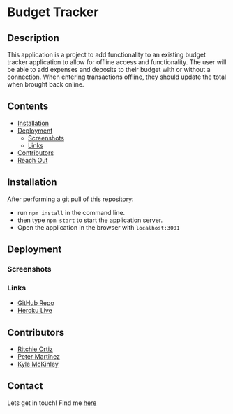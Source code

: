 # Budget Tracker
## Description
This application is a project to add functionality to an existing budget tracker application to allow for offline access and functionality. The user will be able to add expenses and deposits to their budget with or without a connection. When entering transactions offline, they should update the total when brought back online.

## Contents
- [Installation](#Installation)
- [Deployment](#Deployment)
    - [Screenshots](#Screenshots)
    - [Links](#Links)
- [Contributors](#Contributors)
- [Reach Out](#Contact)

## Installation
After performing a git pull of this repository:
- run `npm install` in the command line.
- then type `npm start` to start the application server.
- Open the application in the browser with `localhost:3001`

## Deployment
### Screenshots


### Links
- [GitHub Repo](https://github.com/xRitchie91/BudgetBuddyXIX)
- [Heroku Live]()

## Contributors
- [Ritchie Ortiz](https://www.GitHub.com/xRitchie91)
- [Peter Martinez](https//www.GitHub.com/Pmarti53)
- [Kyle McKinley](https://www.GitHub.com/kjmckinley)

## Contact
Lets get in touch!
Find me [here](https://www.GitHub.com/xRitchie91)
